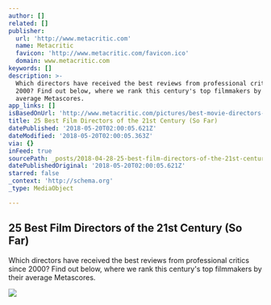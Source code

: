 ```yaml
---
author: []
related: []
publisher:
  url: 'http://www.metacritic.com'
  name: Metacritic
  favicon: 'http://www.metacritic.com/favicon.ico'
  domain: www.metacritic.com
keywords: []
description: >-
  Which directors have received the best reviews from professional critics since
  2000? Find out below, where we rank this century's top filmmakers by their
  average Metascores.
app_links: []
isBasedOnUrl: 'http://www.metacritic.com/pictures/best-movie-directors-21st-century'
title: 25 Best Film Directors of the 21st Century (So Far)
datePublished: '2018-05-20T02:00:05.621Z'
dateModified: '2018-05-20T02:00:05.363Z'
via: {}
inFeed: true
sourcePath: _posts/2018-04-28-25-best-film-directors-of-the-21st-century-so-far.md
datePublishedOriginal: '2018-05-20T02:00:05.621Z'
starred: false
_context: 'http://schema.org'
_type: MediaObject

---
```

<article style=""><h1>25 Best Film Directors of the 21st Century (So Far)</h1><p>Which directors have received the best reviews from professional critics since 2000? Find out below, where we rank this century's top filmmakers by their average Metascores.</p><img src="http://static.metacritic.com/images/features/main/film_bestdirectors21stcentury-180.jpg" /></article>